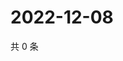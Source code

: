 # 2022-12-08

共 0 条

<!-- BEGIN WEIBO -->
<!-- 最后更新时间 Thu Dec 08 2022 01:00:55 GMT+0800 (China Standard Time) -->

<!-- END WEIBO -->
